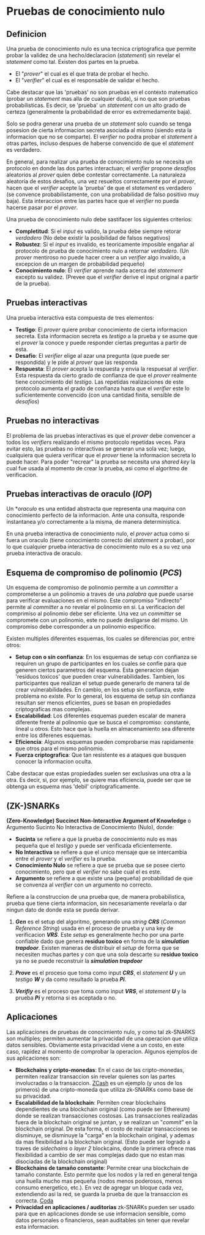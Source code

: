 # Pruebas de conocimiento nulo

## Definicion
Una prueba de conocimiento nulo es una tecnica criptografica que permite probar la validez de una hecho/declaracion (_statement_) sin revelar el _statement_ como tal. Existen dos partes en la prueba. 
- El "_prover_" el cual es el que trata de probar el hecho.
- El "_verifier_" el cual es el responsable de validar el hecho.

Cabe destacar que las 'pruebas' no son pruebas en el contexto matematico (probar un _statement_ mas alla de cualquier duda), si no que son pruebas probabilisticas. Es decir, se 'prueba' un _statement_ con un alto grado de certeza (generalmente la probabilidad de error es extremedamente baja).

Solo se podra generar una prueba de un _statement_ solo cuando se tenga posesion de cierta informacion secreta asociada al mismo (siendo esta la informacion que no se comparte). El _verifier_ no podra probar el _statement_ a otras partes, incluso despues de haberse convencido de que el _statement_ es verdadero. 

En general, para realizar una prueba de conocimiento nulo se necesita un protocolo en donde las dos partes interactuan; el _verifier_ propone _desafios_ aleatorios al _prover_ quien debe contestar correctamente. La naturaleza aleatoria de estos desafios, una vez resueltos correctamente por el _prover_, hacen que el _verifier_ acepte la 'prueba' de que el _statement_ es verdadero (se convence probabilistamente, con una probabilidad de falso positivo muy baja). Esta interaccion entre las partes hace que el _verifier_ no pueda hacerse pasar por el _prover_.

Una prueba de conocimiento nulo debe sastifacer los siguientes criterios:
- **Completitud**: Si el _input_ es valido, la prueba debe siempre retorar _verdadero_ (No debe existir la posibilidad de falsos negativos)
- **Robustez**: Si el _input_ es invalido, es teoricamente imposible engañar al protocolo de prueba de conocimiento nulo a retornar _verdadero_. (Un _prover_ mentiroso no puede hacer creer a un _verifier_ algo invalido, a excepcion de un margen de probabilidad pequeño)
- **Conocimiento nulo**: El _verifier_ aprende nada acerca del _statement_ excepto su validez. (Prevee que el _verifier_ derive el input original a partir de la prueba).

## Pruebas interactivas
Una prueba interactiva esta compuesta de tres elementos: 
- **Testigo**: El _prover_ quiere probar conocimiento de cierta informacion secreta. Esta informacion secreta es _testigo_ a la prueba y se asume que el _prover_ la conoce y puede responder ciertas preguntas a partir de esta. 
- **Desafio**: El _verifier_ elige al azar una pregunta (que puede ser respondida) y le pide al _prover_ que las responda
- **Respuesta**: El _prover_ acepta la respuesta y envia la respuesat al _verifier_. Esta respuesta da cierto grado de confianza de que el _prover_ realmente tiene conocimiento del _testigo_. Las repetidas realizaciones de este protocolo aumenta el grado de confianza hasta que el _verifier_ este lo suficientemente convencido (con una cantidad finita, sensible de _desafios_)

## Pruebas no interactivas
El problema de las pruebas interactivas es que el _prover_ debe convencer a todos los _verifiers_ realizando el mismo protocolo repetidas veces. Para evitar esto, las pruebas no interactivas se generan una sola vez; luego, cualquiera que quiera verificar que el _prover_ tiene la informacion secreta lo puede hacer. Para poder "recrear" la prueba se necesita una _shared key_ la cual fue usada al momento de crear la prueba, asi como el algoritmo de verificacion. 

## Pruebas interactivas de oraculo (_IOP_)
Un **oraculo* es una entidad abstracta que representa una maquina con conocimiento perfecto de la informacion. Ante una consulta, responde instantanea y/o correctamente a la misma, de manera deterministica. 

En una prueba interactiva de conocimiento nulo, el _prover_ actua como si fuera un oraculo (tiene conocimiento correcto del _statement_ a probar), por lo que cualquier prueba interactiva de conocimiento nulo es a su vez una prueba interactiva de oraculo.

## Esquema de compromiso de polinomio (_PCS_)
Un esquema de compromiso de polinomio permite a un _committer_ a comprometerse a un polinomio a traves de una _palabra_ que puede usarse para verificar evaluaciones en el mismo. Este compromiso "indirecto" permite al _committer_ a no revelar el polinomio en si. La verificacion del comprimiso al polinomio debe ser eficiente. 
Una vez un _committer_ se compromete con un polinomio, este no puede desligarse del mismo. Un compromiso debe corresponder a un polinomio especifico.

Existen multiples diferentes esquemas, los cuales se diferencias por, entre otros:
- **Setup con o sin confianza**: En los esquemas de setup con confianza se requiren un grupo de participantes en los cuales se confie para que generen ciertos parametros del esquema. Esta generacion dejan 'residuos toxicos' que pueden crear vulnerabilidades. Tambien, los participantes que realizan el setup puede generarlo de manera tal de crear vulnerabilidades. En cambio, en los setup sin confianza, este problema no existe. Por lo general, los esquema de setup sin confianza resultan ser menos eficientes, pues se basan en propiedades criptograficas mas complejas.
- **Escalabilidad**: Los diferentes esquemas pueden escalar de manera diferente frente al polinomio que se busca el compromiso: constante, lineal u otros. Esto hace que la huella en almacenamiento sea diferente entre los diferenes esquemas. 
- **Eficiencia**: Algunos esquemas pueden comprobarse mas rapidamente que otros para el mismo polinomio.
- **Fuerza criptografica**: Que tan resistente es a ataques que busquen conocer la informacion oculta.

Cabe destacar que estas propiedades suelen ser exclusivas una otra a la otra. Es decir, si, por ejemplo, se quiere mas eficiencia, puede ser que se obtenga un esquema mas 'debil' criptograficamente. 

## (ZK-)SNARKs
**(Zero-Knowledge) Succinct Non-Interactive Argument of Knowledge** o Argumento Sucinto No Interactiva de Conocimiento (Nulo), donde:
- **Sucinta** se refiere a que la prueba de conocimiento nulo es mas pequeña que el _testigo_ y puede ser verificada eficientemente.
- **No Interactiva** se refiere a que el unico mensaje que se intercambia entre el _prover_ y el _verifier_ es la prueba.
- **Conocimiento Nulo** se refiere a que se prueba que se posee cierto conocimiento, pero que el _verifier_ no sabe cual el es este.
- **Argumento** se refiere a que existe una (pequeña) probabilidad de que se convenza al _verifier_ con un argumento no correcto. 

Refiere a la construccion de una prueba que, de manera probabilistica, prueba que tiene cierta informacion, sin necesariamente revelarla o dar ningun dato de donde esta se pueda derivar.


1. **_Gen_** es el setup del algoritmo, generando una _string_ **_CRS_** (_Common Reference String_) usada en el proceso de prueba y una key de verificacion **_VRS_**. Este _setup_ es generalmente hecho por una parte confiable dado que genera **residuo toxico** en forma de la **_simulation trapdoor_**. Existen maneras de distribuir el _setup_ de forma que se necesiten muchas partes y con que una sola descarte su **residuo toxico** ya no se puede reconstruir la **_simulation trapdoor_**

1. **_Prove_** es el proceso que toma como input **_CRS_**, el _statement_ **_U_** y un _testigo_ **_W_** y da como resultado la prueba **_Pi_**.

1. **_Verifiy_** es el proceso que toma como input **_VRS_**, el _statement_ **_U_** y la prueba **_Pi_** y retorna si es aceptada o no.


## Aplicaciones
Las aplicaciones de pruebas de conocimiento nulo, y como tal zk-SNARKS son multiples; permiten aumentar la privacidad de una operacion que utiliza datos sensibles. Obviamente esta privacidad viene a un costo, en este caso, rapidez al momento de comprobar la operacion. Algunos ejemplos de sus aplicaciones son:
- **Blockchains y cripto-monedas**: En el caso de las cripto-monedas, permiten realizar transaccion sin revelar quienes son las partes involucradas o la transaccion. [ZCash](https://z.cash/learn/what-are-zk-snarks/) es un ejemplo (y unos de los primeros) de una cripto-moneda que utiliza zk-SNARKs como base de su privacidad. 
- **Escalabilidad de la blockchain**: Permiten crear blockchains dependientes de una blockchain original (como puede ser Ethereum) donde se realizan transacciones costosas. Las transacciones realizadas fuera de la blockchain original se juntan, y se realizan un "_commit_" en la blockchain original. De esta forma, el costo de realizar transacciones se disminuye, se disminuye la "carga" en la blockchain original, y ademas da mas flexibilidad a la blockchain original. (Esto puede ser logrado a traves de _sidechains_ o _layer 2_ blockcains, donde la primera ofrece mas flexibilidad a cambio de ser mas complejas dado que no estan mas disociadas de la blockchain original) 
- **Blockchains de tamaño constante**: Permite crear una blockchain de tamaño constante. Esto permite que los nodos y la red en general tenga una huella mucho mas pequeña (nodos menos poderosos, menos consumo energetico, etc.). En vez de agregar un bloque cada vez, extendiendo asi la red, se guarda la prueba de que la transaccion es correcta. [Coda](https://codaprotocol.com/docs/)
- **Privacidad en aplicaciones / auditorias** zk-SNARKs pueden ser usado para que en aplicaciones donde se use informacion sensible, como datos personales o financieros, sean auditables sin tener que revelar esta informacion.  